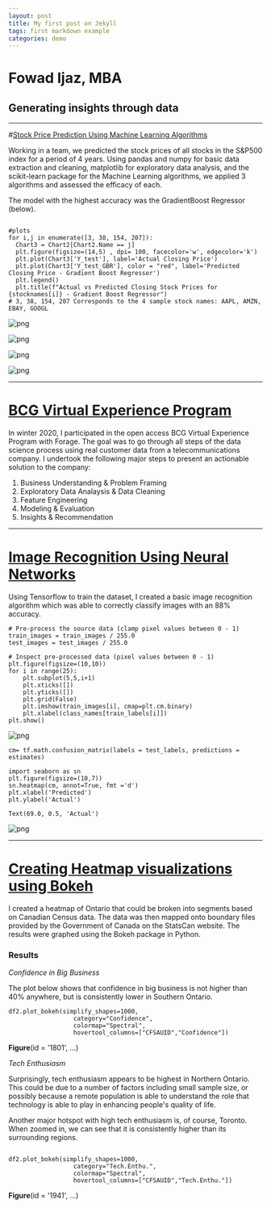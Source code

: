 ```yaml
--- 
layout: post
title: My first post on Jekyll
tags: first markdown example
categories: demo 
---
```


# Fowad Ijaz, MBA
## Generating insights through data




---


#[Stock Price Prediction Using Machine Learning Algorithms](https://colab.research.google.com/drive/1anuR5juj9BDKQ5s359DFmdtyYGonBAVM?usp=sharing)

Working in a team, we predicted the stock prices of all stocks in the S&P500 index for a period of 4 years. Using pandas and numpy for basic data extraction and cleaning, matplotlib for exploratory data analysis, and the scikit-learn package for the Machine Learning algorithms, we applied 3 algorithms and assessed the efficacy of each. 

The model with the highest accuracy was the GradientBoost Regressor (below).


```

#plots
for i,j in enumerate([3, 38, 154, 207]):
  Chart3 = Chart2[Chart2.Name == j]
  plt.figure(figsize=(14,5) , dpi= 100, facecolor='w', edgecolor='k')
  plt.plot(Chart3['Y_test'], label='Actual Closing Price')
  plt.plot(Chart3['Y_test_GBR'], color = "red", label='Predicted Closing Price - Gradient Boost Regressor')
  plt.legend()
  plt.title(f"Actual vs Predicted Closing Stock Prices for {stocknames[i]} - Gradient Boost Regressor")
# 3, 38, 154, 207 Corresponds to the 4 sample stock names: AAPL, AMZN, EBAY, GOOGL
```


![png](Fowad%20Ijaz%20-%20Work%20Samples_files/Fowad%20Ijaz%20-%20Work%20Samples_2_0.png)



![png](Fowad%20Ijaz%20-%20Work%20Samples_files/Fowad%20Ijaz%20-%20Work%20Samples_2_1.png)



![png](Fowad%20Ijaz%20-%20Work%20Samples_files/Fowad%20Ijaz%20-%20Work%20Samples_2_2.png)



![png](Fowad%20Ijaz%20-%20Work%20Samples_files/Fowad%20Ijaz%20-%20Work%20Samples_2_3.png)




---


# [BCG Virtual Experience Program](https://colab.research.google.com/drive/1oYsP8d9vrOI-tPNrW4Hg_TVhAaacoc52?usp=sharing)
In winter 2020, I participated in the open access BCG Virtual Experience Program with Forage. The goal was to go through all steps of the data science process using real customer data from a telecommunications company. I undertook the following major steps to present an actionable solution to the company:



1.   Business Understanding & Problem Framing
2.   Exploratory Data Analaysis & Data Cleaning
3.   Feature Engineering
4.   Modeling & Evaluation
5.   Insights & Recommendation









---


# [Image Recognition Using Neural Networks](https://colab.research.google.com/drive/1uUBmzj8k4SvziSl5Ngk3bRv-7hNeQfZi?usp=sharing)

Using Tensorflow to train the dataset, I created a basic image recognition algorithm which was able to correctly classify images with an 88% accuracy. 


```
# Pre-process the source data (clamp pixel values between 0 - 1)
train_images = train_images / 255.0
test_images = test_images / 255.0
```


```
# Inspect pre-processed data (pixel values between 0 - 1)
plt.figure(figsize=(10,10))
for i in range(25):
    plt.subplot(5,5,i+1)
    plt.xticks([])
    plt.yticks([])
    plt.grid(False)
    plt.imshow(train_images[i], cmap=plt.cm.binary)
    plt.xlabel(class_names[train_labels[i]])
plt.show()
```


![png](Fowad%20Ijaz%20-%20Work%20Samples_files/Fowad%20Ijaz%20-%20Work%20Samples_6_0.png)



```
cm= tf.math.confusion_matrix(labels = test_labels, predictions = estimates)

import seaborn as sn
plt.figure(figsize=(10,7))
sn.heatmap(cm, annot=True, fmt ='d')
plt.xlabel('Predicted')
plt.ylabel('Actual')

```




    Text(69.0, 0.5, 'Actual')




![png](Fowad%20Ijaz%20-%20Work%20Samples_files/Fowad%20Ijaz%20-%20Work%20Samples_7_1.png)




---


# [Creating Heatmap visualizations using Bokeh](https://colab.research.google.com/drive/1Oh9dpK_G9XXEU5L6-NEdVwaUs8-mGqGJ?usp=sharing)

I created a heatmap of Ontario that could be broken into segments based on Canadian Census data. The data was then mapped onto boundary files provided by the Government of Canada on the StatsCan website. The results were graphed using the Bokeh package in Python.

### Results

*Confidence in Big Business*

The plot below shows that confidence in big business is not higher than 40% anywhere, but is consistently lower in Southern Ontario.


```
df2.plot_bokeh(simplify_shapes=1000,
                  category="Confidence", 
                  colormap="Spectral", 
                  hovertool_columns=["CFSAUID","Confidence"])
```










  <div class="bk-root" id="5259e734-03c1-48dc-92e4-fa7ae295d3c9" data-root-id="1801"></div>








<div style="display: table;"><div style="display: table-row;"><div style="display: table-cell;"><b title="bokeh.plotting.figure.Figure">Figure</b>(</div><div style="display: table-cell;">id&nbsp;=&nbsp;'1801', <span id="1939" style="cursor: pointer;">&hellip;)</span></div></div><div class="1938" style="display: none;"><div style="display: table-cell;"></div><div style="display: table-cell;">above&nbsp;=&nbsp;[],</div></div><div class="1938" style="display: none;"><div style="display: table-cell;"></div><div style="display: table-cell;">align&nbsp;=&nbsp;'start',</div></div><div class="1938" style="display: none;"><div style="display: table-cell;"></div><div style="display: table-cell;">aspect_ratio&nbsp;=&nbsp;None,</div></div><div class="1938" style="display: none;"><div style="display: table-cell;"></div><div style="display: table-cell;">aspect_scale&nbsp;=&nbsp;1,</div></div><div class="1938" style="display: none;"><div style="display: table-cell;"></div><div style="display: table-cell;">background&nbsp;=&nbsp;None,</div></div><div class="1938" style="display: none;"><div style="display: table-cell;"></div><div style="display: table-cell;">background_fill_alpha&nbsp;=&nbsp;1.0,</div></div><div class="1938" style="display: none;"><div style="display: table-cell;"></div><div style="display: table-cell;">background_fill_color&nbsp;=&nbsp;'#ffffff',</div></div><div class="1938" style="display: none;"><div style="display: table-cell;"></div><div style="display: table-cell;">below&nbsp;=&nbsp;[MercatorAxis(id='1812', ...)],</div></div><div class="1938" style="display: none;"><div style="display: table-cell;"></div><div style="display: table-cell;">border_fill_alpha&nbsp;=&nbsp;1.0,</div></div><div class="1938" style="display: none;"><div style="display: table-cell;"></div><div style="display: table-cell;">border_fill_color&nbsp;=&nbsp;'#ffffff',</div></div><div class="1938" style="display: none;"><div style="display: table-cell;"></div><div style="display: table-cell;">center&nbsp;=&nbsp;[Grid(id='1819', ...), Grid(id='1827', ...), Legend(id='1863', ...)],</div></div><div class="1938" style="display: none;"><div style="display: table-cell;"></div><div style="display: table-cell;">css_classes&nbsp;=&nbsp;[],</div></div><div class="1938" style="display: none;"><div style="display: table-cell;"></div><div style="display: table-cell;">disabled&nbsp;=&nbsp;False,</div></div><div class="1938" style="display: none;"><div style="display: table-cell;"></div><div style="display: table-cell;">extra_x_ranges&nbsp;=&nbsp;{},</div></div><div class="1938" style="display: none;"><div style="display: table-cell;"></div><div style="display: table-cell;">extra_y_ranges&nbsp;=&nbsp;{},</div></div><div class="1938" style="display: none;"><div style="display: table-cell;"></div><div style="display: table-cell;">frame_height&nbsp;=&nbsp;None,</div></div><div class="1938" style="display: none;"><div style="display: table-cell;"></div><div style="display: table-cell;">frame_width&nbsp;=&nbsp;None,</div></div><div class="1938" style="display: none;"><div style="display: table-cell;"></div><div style="display: table-cell;">height&nbsp;=&nbsp;None,</div></div><div class="1938" style="display: none;"><div style="display: table-cell;"></div><div style="display: table-cell;">height_policy&nbsp;=&nbsp;'auto',</div></div><div class="1938" style="display: none;"><div style="display: table-cell;"></div><div style="display: table-cell;">hidpi&nbsp;=&nbsp;True,</div></div><div class="1938" style="display: none;"><div style="display: table-cell;"></div><div style="display: table-cell;">js_event_callbacks&nbsp;=&nbsp;{},</div></div><div class="1938" style="display: none;"><div style="display: table-cell;"></div><div style="display: table-cell;">js_property_callbacks&nbsp;=&nbsp;{},</div></div><div class="1938" style="display: none;"><div style="display: table-cell;"></div><div style="display: table-cell;">left&nbsp;=&nbsp;[MercatorAxis(id='1820', ...)],</div></div><div class="1938" style="display: none;"><div style="display: table-cell;"></div><div style="display: table-cell;">lod_factor&nbsp;=&nbsp;10,</div></div><div class="1938" style="display: none;"><div style="display: table-cell;"></div><div style="display: table-cell;">lod_interval&nbsp;=&nbsp;300,</div></div><div class="1938" style="display: none;"><div style="display: table-cell;"></div><div style="display: table-cell;">lod_threshold&nbsp;=&nbsp;2000,</div></div><div class="1938" style="display: none;"><div style="display: table-cell;"></div><div style="display: table-cell;">lod_timeout&nbsp;=&nbsp;500,</div></div><div class="1938" style="display: none;"><div style="display: table-cell;"></div><div style="display: table-cell;">margin&nbsp;=&nbsp;(0, 0, 0, 0),</div></div><div class="1938" style="display: none;"><div style="display: table-cell;"></div><div style="display: table-cell;">match_aspect&nbsp;=&nbsp;False,</div></div><div class="1938" style="display: none;"><div style="display: table-cell;"></div><div style="display: table-cell;">max_height&nbsp;=&nbsp;None,</div></div><div class="1938" style="display: none;"><div style="display: table-cell;"></div><div style="display: table-cell;">max_width&nbsp;=&nbsp;None,</div></div><div class="1938" style="display: none;"><div style="display: table-cell;"></div><div style="display: table-cell;">min_border&nbsp;=&nbsp;5,</div></div><div class="1938" style="display: none;"><div style="display: table-cell;"></div><div style="display: table-cell;">min_border_bottom&nbsp;=&nbsp;None,</div></div><div class="1938" style="display: none;"><div style="display: table-cell;"></div><div style="display: table-cell;">min_border_left&nbsp;=&nbsp;None,</div></div><div class="1938" style="display: none;"><div style="display: table-cell;"></div><div style="display: table-cell;">min_border_right&nbsp;=&nbsp;None,</div></div><div class="1938" style="display: none;"><div style="display: table-cell;"></div><div style="display: table-cell;">min_border_top&nbsp;=&nbsp;None,</div></div><div class="1938" style="display: none;"><div style="display: table-cell;"></div><div style="display: table-cell;">min_height&nbsp;=&nbsp;None,</div></div><div class="1938" style="display: none;"><div style="display: table-cell;"></div><div style="display: table-cell;">min_width&nbsp;=&nbsp;None,</div></div><div class="1938" style="display: none;"><div style="display: table-cell;"></div><div style="display: table-cell;">name&nbsp;=&nbsp;None,</div></div><div class="1938" style="display: none;"><div style="display: table-cell;"></div><div style="display: table-cell;">outline_line_alpha&nbsp;=&nbsp;1.0,</div></div><div class="1938" style="display: none;"><div style="display: table-cell;"></div><div style="display: table-cell;">outline_line_cap&nbsp;=&nbsp;'butt',</div></div><div class="1938" style="display: none;"><div style="display: table-cell;"></div><div style="display: table-cell;">outline_line_color&nbsp;=&nbsp;'#e5e5e5',</div></div><div class="1938" style="display: none;"><div style="display: table-cell;"></div><div style="display: table-cell;">outline_line_dash&nbsp;=&nbsp;[],</div></div><div class="1938" style="display: none;"><div style="display: table-cell;"></div><div style="display: table-cell;">outline_line_dash_offset&nbsp;=&nbsp;0,</div></div><div class="1938" style="display: none;"><div style="display: table-cell;"></div><div style="display: table-cell;">outline_line_join&nbsp;=&nbsp;'bevel',</div></div><div class="1938" style="display: none;"><div style="display: table-cell;"></div><div style="display: table-cell;">outline_line_width&nbsp;=&nbsp;1,</div></div><div class="1938" style="display: none;"><div style="display: table-cell;"></div><div style="display: table-cell;">output_backend&nbsp;=&nbsp;'webgl',</div></div><div class="1938" style="display: none;"><div style="display: table-cell;"></div><div style="display: table-cell;">plot_height&nbsp;=&nbsp;400,</div></div><div class="1938" style="display: none;"><div style="display: table-cell;"></div><div style="display: table-cell;">plot_width&nbsp;=&nbsp;600,</div></div><div class="1938" style="display: none;"><div style="display: table-cell;"></div><div style="display: table-cell;">renderers&nbsp;=&nbsp;[TileRenderer(id='1844', ...), GlyphRenderer(id='1853', ...)],</div></div><div class="1938" style="display: none;"><div style="display: table-cell;"></div><div style="display: table-cell;">reset_policy&nbsp;=&nbsp;'standard',</div></div><div class="1938" style="display: none;"><div style="display: table-cell;"></div><div style="display: table-cell;">right&nbsp;=&nbsp;[ColorBar(id='1867', ...)],</div></div><div class="1938" style="display: none;"><div style="display: table-cell;"></div><div style="display: table-cell;">sizing_mode&nbsp;=&nbsp;None,</div></div><div class="1938" style="display: none;"><div style="display: table-cell;"></div><div style="display: table-cell;">subscribed_events&nbsp;=&nbsp;[],</div></div><div class="1938" style="display: none;"><div style="display: table-cell;"></div><div style="display: table-cell;">tags&nbsp;=&nbsp;[],</div></div><div class="1938" style="display: none;"><div style="display: table-cell;"></div><div style="display: table-cell;">title&nbsp;=&nbsp;Title(id='1802', ...),</div></div><div class="1938" style="display: none;"><div style="display: table-cell;"></div><div style="display: table-cell;">title_location&nbsp;=&nbsp;'above',</div></div><div class="1938" style="display: none;"><div style="display: table-cell;"></div><div style="display: table-cell;">toolbar&nbsp;=&nbsp;Toolbar(id='1835', ...),</div></div><div class="1938" style="display: none;"><div style="display: table-cell;"></div><div style="display: table-cell;">toolbar_location&nbsp;=&nbsp;'right',</div></div><div class="1938" style="display: none;"><div style="display: table-cell;"></div><div style="display: table-cell;">toolbar_sticky&nbsp;=&nbsp;True,</div></div><div class="1938" style="display: none;"><div style="display: table-cell;"></div><div style="display: table-cell;">visible&nbsp;=&nbsp;True,</div></div><div class="1938" style="display: none;"><div style="display: table-cell;"></div><div style="display: table-cell;">width&nbsp;=&nbsp;None,</div></div><div class="1938" style="display: none;"><div style="display: table-cell;"></div><div style="display: table-cell;">width_policy&nbsp;=&nbsp;'auto',</div></div><div class="1938" style="display: none;"><div style="display: table-cell;"></div><div style="display: table-cell;">x_range&nbsp;=&nbsp;DataRange1d(id='1804', ...),</div></div><div class="1938" style="display: none;"><div style="display: table-cell;"></div><div style="display: table-cell;">x_scale&nbsp;=&nbsp;LinearScale(id='1808', ...),</div></div><div class="1938" style="display: none;"><div style="display: table-cell;"></div><div style="display: table-cell;">y_range&nbsp;=&nbsp;DataRange1d(id='1806', ...),</div></div><div class="1938" style="display: none;"><div style="display: table-cell;"></div><div style="display: table-cell;">y_scale&nbsp;=&nbsp;LinearScale(id='1810', ...))</div></div></div>
<script>
(function() {
  var expanded = false;
  var ellipsis = document.getElementById("1939");
  ellipsis.addEventListener("click", function() {
    var rows = document.getElementsByClassName("1938");
    for (var i = 0; i < rows.length; i++) {
      var el = rows[i];
      el.style.display = expanded ? "none" : "table-row";
    }
    ellipsis.innerHTML = expanded ? "&hellip;)" : "&lsaquo;&lsaquo;&lsaquo;";
    expanded = !expanded;
  });
})();
</script>




*Tech Enthusiasm*

Surprisingly, tech enthusiasm appears to be highest in Northern Ontario. This could be due to a number of factors including small sample size, or possibly because a remote population is able to understand the role that technology is able to play in enhancing people's quality of life. 

Another major hotspot with high tech enthusiasm is, of course, Toronto. When zoomed in, we can see that it is consistently higher than its surrounding regions. 


```

df2.plot_bokeh(simplify_shapes=1000,
                  category="Tech.Enthu.", 
                  colormap="Spectral", 
                  hovertool_columns=["CFSAUID","Tech.Enthu."])

```










  <div class="bk-root" id="92c5bcc1-bd22-41d3-a3c9-6dd975bca30d" data-root-id="1941"></div>








<div style="display: table;"><div style="display: table-row;"><div style="display: table-cell;"><b title="bokeh.plotting.figure.Figure">Figure</b>(</div><div style="display: table-cell;">id&nbsp;=&nbsp;'1941', <span id="2089" style="cursor: pointer;">&hellip;)</span></div></div><div class="2088" style="display: none;"><div style="display: table-cell;"></div><div style="display: table-cell;">above&nbsp;=&nbsp;[],</div></div><div class="2088" style="display: none;"><div style="display: table-cell;"></div><div style="display: table-cell;">align&nbsp;=&nbsp;'start',</div></div><div class="2088" style="display: none;"><div style="display: table-cell;"></div><div style="display: table-cell;">aspect_ratio&nbsp;=&nbsp;None,</div></div><div class="2088" style="display: none;"><div style="display: table-cell;"></div><div style="display: table-cell;">aspect_scale&nbsp;=&nbsp;1,</div></div><div class="2088" style="display: none;"><div style="display: table-cell;"></div><div style="display: table-cell;">background&nbsp;=&nbsp;None,</div></div><div class="2088" style="display: none;"><div style="display: table-cell;"></div><div style="display: table-cell;">background_fill_alpha&nbsp;=&nbsp;1.0,</div></div><div class="2088" style="display: none;"><div style="display: table-cell;"></div><div style="display: table-cell;">background_fill_color&nbsp;=&nbsp;'#ffffff',</div></div><div class="2088" style="display: none;"><div style="display: table-cell;"></div><div style="display: table-cell;">below&nbsp;=&nbsp;[MercatorAxis(id='1952', ...)],</div></div><div class="2088" style="display: none;"><div style="display: table-cell;"></div><div style="display: table-cell;">border_fill_alpha&nbsp;=&nbsp;1.0,</div></div><div class="2088" style="display: none;"><div style="display: table-cell;"></div><div style="display: table-cell;">border_fill_color&nbsp;=&nbsp;'#ffffff',</div></div><div class="2088" style="display: none;"><div style="display: table-cell;"></div><div style="display: table-cell;">center&nbsp;=&nbsp;[Grid(id='1959', ...), Grid(id='1967', ...), Legend(id='2003', ...)],</div></div><div class="2088" style="display: none;"><div style="display: table-cell;"></div><div style="display: table-cell;">css_classes&nbsp;=&nbsp;[],</div></div><div class="2088" style="display: none;"><div style="display: table-cell;"></div><div style="display: table-cell;">disabled&nbsp;=&nbsp;False,</div></div><div class="2088" style="display: none;"><div style="display: table-cell;"></div><div style="display: table-cell;">extra_x_ranges&nbsp;=&nbsp;{},</div></div><div class="2088" style="display: none;"><div style="display: table-cell;"></div><div style="display: table-cell;">extra_y_ranges&nbsp;=&nbsp;{},</div></div><div class="2088" style="display: none;"><div style="display: table-cell;"></div><div style="display: table-cell;">frame_height&nbsp;=&nbsp;None,</div></div><div class="2088" style="display: none;"><div style="display: table-cell;"></div><div style="display: table-cell;">frame_width&nbsp;=&nbsp;None,</div></div><div class="2088" style="display: none;"><div style="display: table-cell;"></div><div style="display: table-cell;">height&nbsp;=&nbsp;None,</div></div><div class="2088" style="display: none;"><div style="display: table-cell;"></div><div style="display: table-cell;">height_policy&nbsp;=&nbsp;'auto',</div></div><div class="2088" style="display: none;"><div style="display: table-cell;"></div><div style="display: table-cell;">hidpi&nbsp;=&nbsp;True,</div></div><div class="2088" style="display: none;"><div style="display: table-cell;"></div><div style="display: table-cell;">js_event_callbacks&nbsp;=&nbsp;{},</div></div><div class="2088" style="display: none;"><div style="display: table-cell;"></div><div style="display: table-cell;">js_property_callbacks&nbsp;=&nbsp;{},</div></div><div class="2088" style="display: none;"><div style="display: table-cell;"></div><div style="display: table-cell;">left&nbsp;=&nbsp;[MercatorAxis(id='1960', ...)],</div></div><div class="2088" style="display: none;"><div style="display: table-cell;"></div><div style="display: table-cell;">lod_factor&nbsp;=&nbsp;10,</div></div><div class="2088" style="display: none;"><div style="display: table-cell;"></div><div style="display: table-cell;">lod_interval&nbsp;=&nbsp;300,</div></div><div class="2088" style="display: none;"><div style="display: table-cell;"></div><div style="display: table-cell;">lod_threshold&nbsp;=&nbsp;2000,</div></div><div class="2088" style="display: none;"><div style="display: table-cell;"></div><div style="display: table-cell;">lod_timeout&nbsp;=&nbsp;500,</div></div><div class="2088" style="display: none;"><div style="display: table-cell;"></div><div style="display: table-cell;">margin&nbsp;=&nbsp;(0, 0, 0, 0),</div></div><div class="2088" style="display: none;"><div style="display: table-cell;"></div><div style="display: table-cell;">match_aspect&nbsp;=&nbsp;False,</div></div><div class="2088" style="display: none;"><div style="display: table-cell;"></div><div style="display: table-cell;">max_height&nbsp;=&nbsp;None,</div></div><div class="2088" style="display: none;"><div style="display: table-cell;"></div><div style="display: table-cell;">max_width&nbsp;=&nbsp;None,</div></div><div class="2088" style="display: none;"><div style="display: table-cell;"></div><div style="display: table-cell;">min_border&nbsp;=&nbsp;5,</div></div><div class="2088" style="display: none;"><div style="display: table-cell;"></div><div style="display: table-cell;">min_border_bottom&nbsp;=&nbsp;None,</div></div><div class="2088" style="display: none;"><div style="display: table-cell;"></div><div style="display: table-cell;">min_border_left&nbsp;=&nbsp;None,</div></div><div class="2088" style="display: none;"><div style="display: table-cell;"></div><div style="display: table-cell;">min_border_right&nbsp;=&nbsp;None,</div></div><div class="2088" style="display: none;"><div style="display: table-cell;"></div><div style="display: table-cell;">min_border_top&nbsp;=&nbsp;None,</div></div><div class="2088" style="display: none;"><div style="display: table-cell;"></div><div style="display: table-cell;">min_height&nbsp;=&nbsp;None,</div></div><div class="2088" style="display: none;"><div style="display: table-cell;"></div><div style="display: table-cell;">min_width&nbsp;=&nbsp;None,</div></div><div class="2088" style="display: none;"><div style="display: table-cell;"></div><div style="display: table-cell;">name&nbsp;=&nbsp;None,</div></div><div class="2088" style="display: none;"><div style="display: table-cell;"></div><div style="display: table-cell;">outline_line_alpha&nbsp;=&nbsp;1.0,</div></div><div class="2088" style="display: none;"><div style="display: table-cell;"></div><div style="display: table-cell;">outline_line_cap&nbsp;=&nbsp;'butt',</div></div><div class="2088" style="display: none;"><div style="display: table-cell;"></div><div style="display: table-cell;">outline_line_color&nbsp;=&nbsp;'#e5e5e5',</div></div><div class="2088" style="display: none;"><div style="display: table-cell;"></div><div style="display: table-cell;">outline_line_dash&nbsp;=&nbsp;[],</div></div><div class="2088" style="display: none;"><div style="display: table-cell;"></div><div style="display: table-cell;">outline_line_dash_offset&nbsp;=&nbsp;0,</div></div><div class="2088" style="display: none;"><div style="display: table-cell;"></div><div style="display: table-cell;">outline_line_join&nbsp;=&nbsp;'bevel',</div></div><div class="2088" style="display: none;"><div style="display: table-cell;"></div><div style="display: table-cell;">outline_line_width&nbsp;=&nbsp;1,</div></div><div class="2088" style="display: none;"><div style="display: table-cell;"></div><div style="display: table-cell;">output_backend&nbsp;=&nbsp;'webgl',</div></div><div class="2088" style="display: none;"><div style="display: table-cell;"></div><div style="display: table-cell;">plot_height&nbsp;=&nbsp;400,</div></div><div class="2088" style="display: none;"><div style="display: table-cell;"></div><div style="display: table-cell;">plot_width&nbsp;=&nbsp;600,</div></div><div class="2088" style="display: none;"><div style="display: table-cell;"></div><div style="display: table-cell;">renderers&nbsp;=&nbsp;[TileRenderer(id='1984', ...), GlyphRenderer(id='1993', ...)],</div></div><div class="2088" style="display: none;"><div style="display: table-cell;"></div><div style="display: table-cell;">reset_policy&nbsp;=&nbsp;'standard',</div></div><div class="2088" style="display: none;"><div style="display: table-cell;"></div><div style="display: table-cell;">right&nbsp;=&nbsp;[ColorBar(id='2007', ...)],</div></div><div class="2088" style="display: none;"><div style="display: table-cell;"></div><div style="display: table-cell;">sizing_mode&nbsp;=&nbsp;None,</div></div><div class="2088" style="display: none;"><div style="display: table-cell;"></div><div style="display: table-cell;">subscribed_events&nbsp;=&nbsp;[],</div></div><div class="2088" style="display: none;"><div style="display: table-cell;"></div><div style="display: table-cell;">tags&nbsp;=&nbsp;[],</div></div><div class="2088" style="display: none;"><div style="display: table-cell;"></div><div style="display: table-cell;">title&nbsp;=&nbsp;Title(id='1942', ...),</div></div><div class="2088" style="display: none;"><div style="display: table-cell;"></div><div style="display: table-cell;">title_location&nbsp;=&nbsp;'above',</div></div><div class="2088" style="display: none;"><div style="display: table-cell;"></div><div style="display: table-cell;">toolbar&nbsp;=&nbsp;Toolbar(id='1975', ...),</div></div><div class="2088" style="display: none;"><div style="display: table-cell;"></div><div style="display: table-cell;">toolbar_location&nbsp;=&nbsp;'right',</div></div><div class="2088" style="display: none;"><div style="display: table-cell;"></div><div style="display: table-cell;">toolbar_sticky&nbsp;=&nbsp;True,</div></div><div class="2088" style="display: none;"><div style="display: table-cell;"></div><div style="display: table-cell;">visible&nbsp;=&nbsp;True,</div></div><div class="2088" style="display: none;"><div style="display: table-cell;"></div><div style="display: table-cell;">width&nbsp;=&nbsp;None,</div></div><div class="2088" style="display: none;"><div style="display: table-cell;"></div><div style="display: table-cell;">width_policy&nbsp;=&nbsp;'auto',</div></div><div class="2088" style="display: none;"><div style="display: table-cell;"></div><div style="display: table-cell;">x_range&nbsp;=&nbsp;DataRange1d(id='1944', ...),</div></div><div class="2088" style="display: none;"><div style="display: table-cell;"></div><div style="display: table-cell;">x_scale&nbsp;=&nbsp;LinearScale(id='1948', ...),</div></div><div class="2088" style="display: none;"><div style="display: table-cell;"></div><div style="display: table-cell;">y_range&nbsp;=&nbsp;DataRange1d(id='1946', ...),</div></div><div class="2088" style="display: none;"><div style="display: table-cell;"></div><div style="display: table-cell;">y_scale&nbsp;=&nbsp;LinearScale(id='1950', ...))</div></div></div>
<script>
(function() {
  var expanded = false;
  var ellipsis = document.getElementById("2089");
  ellipsis.addEventListener("click", function() {
    var rows = document.getElementsByClassName("2088");
    for (var i = 0; i < rows.length; i++) {
      var el = rows[i];
      el.style.display = expanded ? "none" : "table-row";
    }
    ellipsis.innerHTML = expanded ? "&hellip;)" : "&lsaquo;&lsaquo;&lsaquo;";
    expanded = !expanded;
  });
})();
</script>



